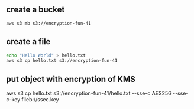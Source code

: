 ## create a bucket

```sh
aws s3 mb s3://encryption-fun-41
```

## create a file

```sh
echo "Hello World" > hello.txt
aws s3 cp hello.txt s3://encryption-fun-41
```

## put object with encryption of KMS

aws s3 cp hello.txt s3://encryption-fun-41/hello.txt --sse-c AES256 --sse-c-key fileb://ssec.key 